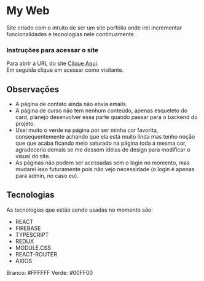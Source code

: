 # My Web

Site criado com o intuito de ser um site porfólio onde irei incrementar funcionalidades e tecnologias nele continuamente.

### Instruções para acessar o site
Para abrir a URL do site [Clique Aqui](https://my-mqje9pguw-draraedus.vercel.app/).<br/>
Em seguida clique em acessar como visitante.

## Observações

* A página de contato ainda não envia emails.
* A página de curso não tem nenhum conteúdo, apenas esqueleto do card, planejo desenvolver essa parte quando passar para o backend do projeto.
* Usei muito o verde na página por ser minha cor favorita, consequentemente achando que ela está muito linda mas tenho noção que que acaba ficando meio saturado na página toda a mesma cor, agradeceria demais se me dessem idéias de design para modificar o visual do site.
* As páginas não podem ser acessadas sem o login no momento, mas mudarei isso futuramente pois não vejo necessidade (o login é apenas para admin, no caso eu).

## Tecnologias

As tecnologias que estão sendo usadas no momento são:
* REACT
* FIREBASE
* TYPESCRIPT
* REDUX
* MODULE.CSS
* REACT-ROUTER
* AXIOS


Branco: #FFFFFF
Verde: #00FF00